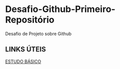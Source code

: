# Desafio-Github-Primeiro-Repositório
Desafio de Projeto sobre Github

## LINKS ÚTEIS
[ESTUDO BÁSICO](https://www.markdownguide.org/getting-started/)
